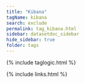 ```yaml
---
title: "Kibana"
tagName: kibana
search: exclude
permalink: tag_kibana.html
sidebar: datasetdoc_sidebar
hide_sidebar: true
folder: tags
---
```

{% include taglogic.html %}

{% include links.html %}
